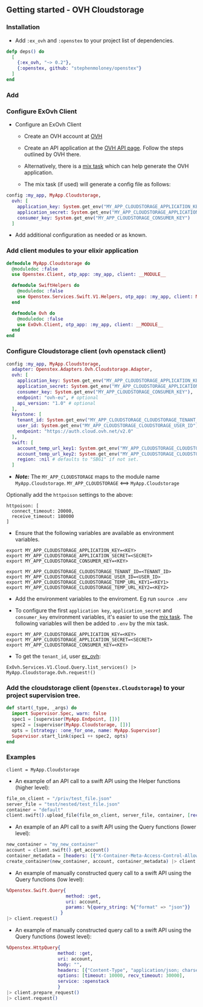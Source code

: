 ## Getting started - OVH Cloudstorage


### Installation

- Add `:ex_ovh` and `:openstex` to your project list of dependencies.

```elixir
defp deps() do
  [
    {:ex_ovh, "~> 0.2"},
    {:openstex, github: "stephenmoloney/openstex"}
  ]
end
```

### Add

### Configure ExOvh Client

- Configure an ExOvh Client

    - Create an OVH account at [OVH](https://www.ovh.com/)

    - Create an API application at the [OVH API page](https://eu.api.ovh.com/createApp/). Follow the
      steps outlined by OVH there.

    - Alternatively, there is a [mix task](https://github.com/stephenmoloney/ex_ovh/blob/master/docs/mix_task.md) which can help
      generate the OVH application.

    - The mix task (if used) will generate a config file as follows:

```elixir
config :my_app, MyApp.Cloudstorage,
  ovh: [
    application_key: System.get_env("MY_APP_CLOUDSTORAGE_APPLICATION_KEY"),
    application_secret: System.get_env("MY_APP_CLOUDSTORAGE_APPLICATION_SECRET"),
    consumer_key: System.get_env("MY_APP_CLOUDSTORAGE_CONSUMER_KEY")
  ]
```

- Add additional configuration as needed or as known.


### Add client modules to your elixir application

```elixir
defmodule MyApp.Cloudstorage do
  @moduledoc :false
  use Openstex.Client, otp_app: :my_app, client: __MODULE__

  defmodule SwiftHelpers do
    @moduledoc :false
    use Openstex.Services.Swift.V1.Helpers, otp_app: :my_app, client: MyApp.Cloudstorage
  end

  defmodule Ovh do
    @moduledoc :false
    use ExOvh.Client, otp_app: :my_app, client: __MODULE__
  end
end
```


### Configure Cloudstorage client (ovh openstack client)

```elixir
config :my_app, MyApp.Cloudstorage,
  adapter: Openstex.Adapters.Ovh.Cloudstorage.Adapter,
  ovh: [
    application_key: System.get_env("MY_APP_CLOUDSTORAGE_APPLICATION_KEY"),
    application_secret: System.get_env("MY_APP_CLOUDSTORAGE_APPLICATION_SECRET"),
    consumer_key: System.get_env("MY_APP_CLOUDSTORAGE_CONSUMER_KEY"),
    endpoint: "ovh-eu", # optional
    api_version: "1.0" # optional
  ],
  keystone: [
    tenant_id: System.get_env("MY_APP_CLOUDSTORAGE_CLOUDSTORAGE_TENANT_ID"), # mandatory, corresponds to an ovh project id or ovh servicename
    user_id: System.get_env("MY_APP_CLOUDSTORAGE_CLOUDSTORAGE_USER_ID"), # optional, if absent a user will be created using the ovh api.
    endpoint: "https://auth.cloud.ovh.net/v2.0"
  ],
  swift: [
    account_temp_url_key1: System.get_env("MY_APP_CLOUDSTORAGE_CLOUDSTORAGE_TEMP_URL_KEY1"), # defaults to :nil if absent
    account_temp_url_key2: System.get_env("MY_APP_CLOUDSTORAGE_CLOUDSTORAGE_TEMP_URL_KEY2"), # defaults to :nil if absent
    region: :nil # defaults to "SBG1" if not set.
  ]
```

- ***Note:*** The `MY_APP_CLOUDSTORAGE` maps to the module name `MyApp.Cloudstorage`.
`MY_APP_CLOUDSTORAGE` <==> `MyApp.Cloudstorage`


Optionally add the `httpoison` settings to the above:
```
httpoison: [
  connect_timeout: 20000,
  receive_timeout: 180000
]
```

- Ensure that the following variables are available as environment variables.

```shell
export MY_APP_CLOUDSTORAGE_APPLICATION_KEY=<KEY>
export MY_APP_CLOUDSTORAGE_APPLICATION_SECRET=<SECRET>
export MY_APP_CLOUDSTORAGE_CONSUMER_KEY=<KEY>

export MY_APP_CLOUDSTORAGE_CLOUDSTORAGE_TENANT_ID=<TENANT_ID>
export MY_APP_CLOUDSTORAGE_CLOUDSTORAGE_USER_ID=<USER_ID>
export MY_APP_CLOUDSTORAGE_CLOUDSTORAGE_TEMP_URL_KEY1=<KEY1>
export MY_APP_CLOUDSTORAGE_CLOUDSTORAGE_TEMP_URL_KEY2=<KEY2>
```

- Add the environment variables to the enviroment. Eg run ```source .env```

- To configure the first `application key`, `application_secret` and `consumer_key` environment variables,
it's easier to use the [mix task](https://github.com/stephenmoloney/ex_ovh/blob/master/docs/mix_task.md).
The following variables will then be added to `.env` by the mix task.
```
export MY_APP_CLOUDSTORAGE_APPLICATION_KEY=<KEY>
export MY_APP_CLOUDSTORAGE_APPLICATION_SECRET=<SECRET>
export MY_APP_CLOUDSTORAGE_CONSUMER_KEY=<KEY>
```

- To get the `tenant_id`, user [ex_ovh](https://hex.pm/packages/ex_ovh):
```
ExOvh.Services.V1.Cloud.Query.list_services() |> MyApp.Cloudstorage.Ovh.request!()
```


### Add the cloudstorage client (`Openstex.Cloudstorage`) to your project supervision tree.


```elixir
def start(_type, _args) do
  import Supervisor.Spec, warn: false
  spec1 = [supervisor(MyApp.Endpoint, [])]
  spec2 = [supervisor(MyApp.Cloudstorage, [])]
  opts = [strategy: :one_for_one, name: MyApp.Supervisor]
  Supervisor.start_link(spec1 ++ spec2, opts)
end
```


### Examples

    client = MyApp.Cloudstorage

- An example of an API call to a swift API using the Helper functions (higher level):

 ```elixir
file_on_client = "/priv/test_file.json"
server_file = "test/nested/test_file.json"
container = "default"
client.swift().upload_file(file_on_client, server_file, container, [recv_timeout: (60000 * 60)])
 ```

- An example of an API call to a swift API using the Query functions (lower level):


 ```elixir
new_container = "my_new_container"
account = client.swift().get_account()
container_metadata = [headers: [{"X-Container-Meta-Access-Control-Allow-Origin", "http://stephenmoloney.com"}]]
create_container(new_container, account, container_metadata) |> client.request()
 ```

- An example of manually constructed query call to a swift API using the Query functions (low level):

```elixir
%Openstex.Swift.Query{
                      method: :get,
                      uri: account,
                      params: %{query_string: %{"format" => "json"}}
                    }
|> client.request()
```

- An example of manually constructed query call to a swift API using the Query functions (lowest level):


```elixir
%Openstex.HttpQuery{
                   method: :get,
                   uri: account,
                   body: "",
                   headers: [{"Content-Type", "application/json; charset=utf-8"}],
                   options: [timeout: 10000, recv_timeout: 30000],
                   service: :openstack
                   }
|> client.prepare_request()
|> client.request()
```
